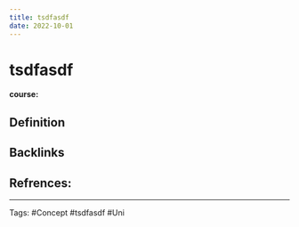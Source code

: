 ```yaml
---
title: tsdfasdf
date: 2022-10-01
---
```


# tsdfasdf
**course:**
## Definition

## Backlinks

## Refrences:

---
Tags: #Concept #tsdfasdf #Uni 